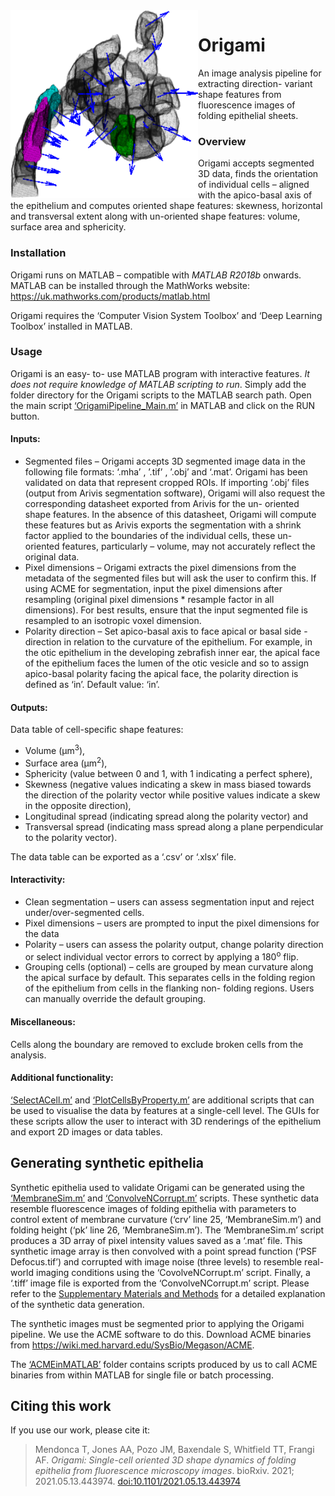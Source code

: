 <img align="left" width="300" height="300" src=Img/SelectCells.png>

# Origami
An image analysis pipeline for extracting direction- variant shape features from fluorescence images of folding epithelial sheets.

### Overview
Origami accepts segmented 3D data, finds the orientation of individual cells – aligned with the apico-basal axis of the epithelium and computes oriented shape features: skewness, horizontal and transversal extent along with un-oriented shape features: volume, surface area and sphericity.


### Installation
Origami runs on MATLAB – compatible with *MATLAB R2018b* onwards. 
MATLAB can be installed through the MathWorks website: https://uk.mathworks.com/products/matlab.html

Origami requires the ‘Computer Vision System Toolbox’ and ‘Deep Learning Toolbox’ installed in MATLAB.


### Usage
Origami is an easy- to- use MATLAB program with interactive features. *It does not require knowledge of MATLAB scripting to run*. Simply add the folder directory for the Origami scripts to the MATLAB search path. Open the main script [‘OrigamiPipeline_Main.m’](https://github.com/tvmendonca/origami/blob/initial/Src/Main/OrigamiPipeline_Main.m) in MATLAB and click on the RUN button.

#### Inputs:
* Segmented files – Origami accepts 3D segmented image data in the following file formats: ‘.mha’ , ’.tif’ , ’.obj’  and  ‘.mat’. Origami has been validated on data that represent cropped ROIs.
If importing ‘.obj’ files (output from Arivis segmentation software), Origami will also request the corresponding datasheet exported from Arivis for the un- oriented shape features. In the absence of this datasheet, Origami will compute these features but as Arivis exports the segmentation with a shrink factor applied to the boundaries of the individual cells, these un-oriented features, particularly – volume, may not accurately reflect the original data.
* Pixel dimensions – Origami extracts the pixel dimensions from the metadata of the segmented files but will ask the user to confirm this. If using ACME for segmentation, input the pixel dimensions after resampling (original pixel dimensions * resample factor in all dimensions). For best results, ensure that the input segmented file is resampled to an isotropic voxel dimension.
* Polarity direction – Set apico-basal axis to face apical or basal side - direction in relation to the curvature of the epithelium. For example, in the otic epithelium in the developing zebrafish inner ear, the apical face of the epithelium faces the lumen of the otic vesicle and so to assign apico-basal polarity facing the apical face, the polarity direction is defined as ‘in’. Default value: ‘in’.

#### Outputs:
Data table of cell-specific shape features: 
* Volume (μm<sup>3</sup>), 
* Surface area (μm<sup>2</sup>), 
* Sphericity (value between 0 and 1, with 1 indicating a perfect sphere), 
* Skewness (negative values indicating a skew in mass biased towards the direction of the polarity vector while positive values indicate a skew in the opposite direction), 
* Longitudinal spread (indicating spread along the polarity vector) and 
* Transversal spread (indicating mass spread along a plane perpendicular to the polarity vector). 

The data table can be exported as a ‘.csv’ or ‘.xlsx’ file.

#### Interactivity:
* Clean segmentation – users can assess segmentation input and reject under/over-segmented cells.
* Pixel dimensions – users are prompted to input the pixel dimensions for the data
* Polarity – users can assess the polarity output, change polarity direction or select individual vector errors to correct by applying a 180<sup>o</sup> flip.
* Grouping cells (optional) – cells are grouped by mean curvature along the apical surface by default. This separates cells in the folding region of the epithelium from cells in the flanking non- folding regions. Users can manually override the default grouping.

#### Miscellaneous:
 Cells along the boundary are removed to exclude broken cells from the analysis.

#### Additional functionality: 
[‘SelectACell.m’](https://github.com/tvmendonca/origami/blob/initial/Src/Main/SelectACell.m) and [‘PlotCellsByProperty.m’](https://github.com/tvmendonca/origami/blob/initial/Src/Main/PlotCellsByProperty.m) are additional scripts that can be used to visualise the data by features at a single-cell level. The GUIs for these scripts allow the user to interact with 3D renderings of the epithelium and export 2D images or data tables.

## Generating synthetic epithelia
Synthetic epithelia used to validate Origami can be generated using the [‘MembraneSim.m’](https://github.com/tvmendonca/origami/blob/initial/SyntheticData/MembraneSim.m) and [‘ConvolveNCorrupt.m’](https://github.com/tvmendonca/origami/blob/initial/SyntheticData/ConvolveNCorrupt.m) scripts. These synthetic data resemble fluorescence images of folding epithelia with parameters to control extent of membrane curvature (‘crv’ line 25, ‘MembraneSim.m’) and folding height (‘pk’ line 26, ‘MembraneSim.m’). The ‘MembraneSim.m’ script produces a 3D array of pixel intensity values saved as a ‘.mat’ file. This synthetic image array is then convolved with a point spread function (‘PSF Defocus.tif’) and corrupted with image noise (three levels) to resemble real-world imaging conditions using the ‘CovolveNCorrupt.m’ script. Finally, a ‘.tiff’ image file is exported from the ‘ConvolveNCorrupt.m’ script. Please refer to the [Supplementary Materials and Methods](https://www.biorxiv.org/content/10.1101/2021.05.13.443974v1.full) for a detailed explanation of the synthetic data generation.

The synthetic images must be segmented prior to applying the Origami pipeline. We use the ACME software to do this.
Download ACME binaries from https://wiki.med.harvard.edu/SysBio/Megason/ACME. 

The [‘ACMEinMATLAB’](https://github.com/tvmendonca/origami/tree/initial/ACMEinMATLAB) folder contains scripts produced by us to call ACME binaries from within MATLAB for single file or batch processing.

## Citing this work
If you use our work, please cite it:

>Mendonca T, Jones AA, Pozo JM, Baxendale S, Whitfield TT, Frangi AF. *Origami: Single-cell oriented 3D shape dynamics of folding epithelia from fluorescence microscopy images*. bioRxiv. 2021; 2021.05.13.443974. [doi:10.1101/2021.05.13.443974](https://www.biorxiv.org/content/10.1101/2021.05.13.443974v1.full)
